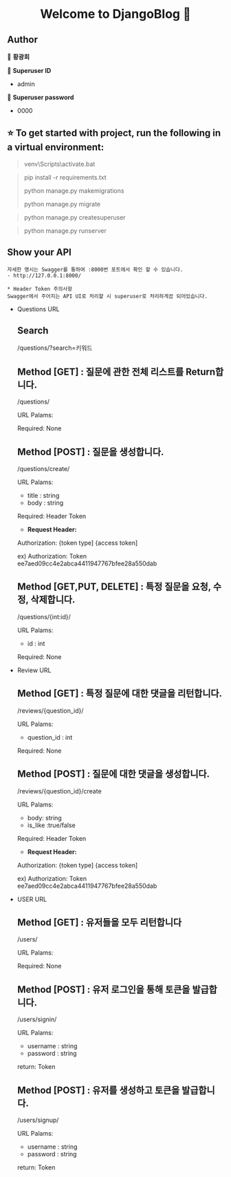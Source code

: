 <h1 align="center">Welcome to DjangoBlog 👋</h1>
<p>
</p>


## Author

👤 **황광회**

👤 **Superuser ID**
* admin

👤 **Superuser password**
* 0000

## ⭐️ To get started with project, run the following in a virtual environment:
> venv\Scripts\activate.bat

> pip install -r requirements.txt
> 
> python manage.py makemigrations
> 
> python manage.py migrate

> python manage.py createsuperuser

> python manage.py runserver

## Show your API

    자세한 명시는 Swagger를 통하여 :8000번 포트에서 확인 할 수 있습니다.
    - http://127.0.0.1:8000/

    * Header Token 주의사항
    Swagger에서 주어지는 API UI로 처리할 시 superuser로 처리하게끔 되어있습니다.


 * Questions URL
    ## Search
    
    /questions/?search=키워드

    ## Method [GET] : 질문에 관한 전체 리스트를 Return합니다.

    /questions/

    URL Palams:

    Required: None
    
    ## Method [POST] : 질문을 생성합니다.

    /questions/create/

    URL Palams: 
    * title : string
    * body : string

    Required: Header Token

    - **Request Header:**
    
    Authorization: {token type] {access token]

    ex) Authorization: Token ee7aed09cc4e2abca4411947767bfee28a550dab

    ## Method [GET,PUT, DELETE] : 특정 질문을 요청, 수정, 삭제합니다.

    /questions/{int:id}/

    URL Palams: 

    * id : int

    Required: None


 * Review URL

    ## Method [GET] : 특정 질문에 대한 댓글을 리턴합니다.

    /reviews/{question_id}/

    URL Palams:
    * question_id : int

    Required: None
    
    ## Method [POST] : 질문에 대한 댓글을 생성합니다.

    /reviews/{question_id}/create

    URL Palams: 
    * body: string
    * is_like :true/false

    Required: Header Token

    - **Request Header:**
    
    Authorization: {token type] {access token]

    ex) Authorization: Token ee7aed09cc4e2abca4411947767bfee28a550dab


 * USER URL

    ## Method [GET] : 유저들을 모두 리턴합니다

    /users/

    URL Palams:

    Required: None
    
    ## Method [POST] : 유저 로그인을 통해 토큰을 발급합니다.

    /users/signin/

    URL Palams: 
    * username : string
    * password : string

    return: Token

    ## Method [POST] : 유저를 생성하고 토큰을 발급합니다.

    /users/signup/

    URL Palams: 
    * username : string
    * password : string

    return: Token




